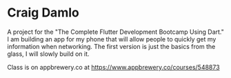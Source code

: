 # Craig Damlo

A project for the "The Complete Flutter Development Bootcamp Using Dart." I am building an app for my phone that will allow people to quickly get my information when networking. The first version is just the basics from the glass, I will slowly build on it.

Class is on appbrewery.co at https://www.appbrewery.co/courses/548873